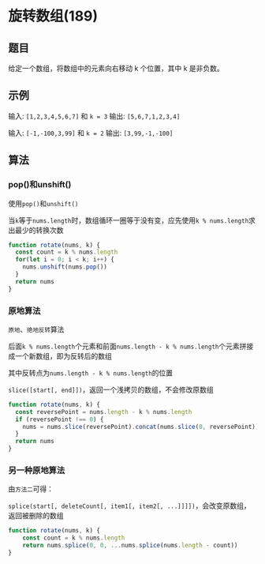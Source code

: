 # 旋转数组(189)

## 题目

给定一个数组，将数组中的元素向右移动 k 个位置，其中 k 是非负数。

## 示例

输入: `[1,2,3,4,5,6,7]` 和 `k = 3`
输出: `[5,6,7,1,2,3,4]`

输入: `[-1,-100,3,99]` 和 `k = 2`
输出: `[3,99,-1,-100]`

## 算法

### pop()和unshift()

使用`pop()`和`unshift()`

当`k`等于`nums.length`时，数组循环一圈等于没有变，应先使用`k % nums.length`求出最少的转换次数

```js
function rotate(nums, k) {
  const count = k % nums.length
  for(let i = 0; i < k; i++) {
    nums.unshift(nums.pop())
  }
  return nums
}
```

### 原地算法

`原地`、`绝地反转`算法

后面`k % nums.length`个元素和前面`nums.length - k % nums.length`个元素拼接成一个新数组，即为反转后的数组

其中反转点为`nums.length - k % nums.length`的位置

`slice([start[, end]])`，返回一个浅拷贝的数组，不会修改原数组

```js
function rotate(nums, k) {
  const reversePoint = nums.length - k % nums.length
  if (reversePoint !== 0) {
    nums = nums.slice(reversePoint).concat(nums.slice(0, reversePoint))
  }
  return nums
}
```

### 另一种原地算法

由`方法二`可得：

`splice(start[, deleteCount[, item1[, item2[, ...]]]])`，会改变原数组，返回被删除的数组

```js
function rotate(nums, k) {
	const count = k % nums.length
	return nums.splice(0, 0, ...nums.splice(nums.length - count))
}
```

